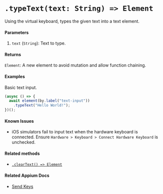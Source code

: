 # `.typeText(text: String) => Element`

Using the virtual keyboard, types the given text into a text element.

#### Parameters

1. `text` (`String`): Text to type.

#### Returns

`Element`: A new element to avoid mutation and allow function chaining.

#### Examples

Basic text input.

```javascript
(async () => {
  await element(by.label("text-input"))
    .typeText("Hello World!");
})();
```

#### Known Issues

- iOS simulators fail to input text when the hardware keyboard is connected. Ensure `Hardware > Keyboard > Connect Hardware Keyboard` is unchecked.

#### Related methods

- [`.clearText() => Element`](./clearText.md)

#### Related Appium Docs

- [Send Keys](http://appium.io/docs/en/commands/element/actions/send-keys/)
